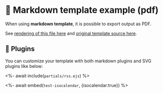 # 📒 Markdown template example (pdf)

When using **markdown template**, it is possible to export output as PDF.

See [rendering of this file here](https://github.com/lowlighter/lowlighter/blob/master/metrics.markdown.pdf) and [original template source here](https://github.com/lowlighter/metrics/blob/master/source/templates/markdown/example.pdf.md).

## 🧩 Plugins

You can customize your template with both markdown plugins and SVG plugins like below:

<%- await include(`partials/rss.ejs`) %>

<%- await embed(`test-isocalendar`, {isocalendar:true}) %>
